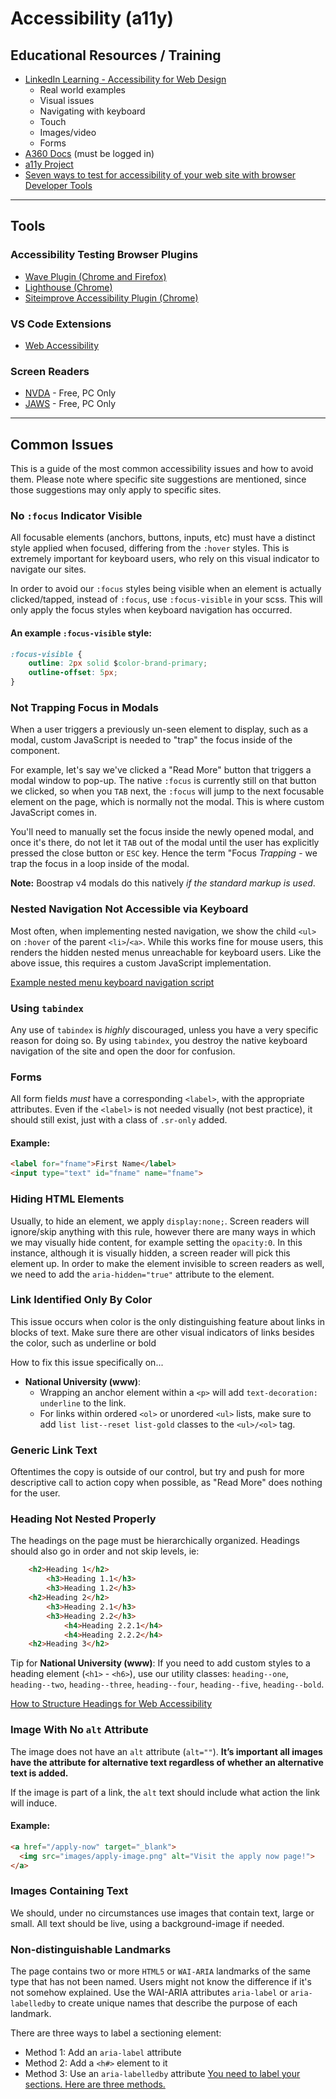 # Accessibility (a11y)

## Educational Resources / Training
- [LinkedIn Learning - Accessibility for Web Design](https://www.linkedin.com/learning/accessibility-for-web-design/welcome?u=2168252)
  - Real world examples
  - Visual issues
  - Navigating with keyboard
  - Touch
  - Images/video
  - Forms
- [A360 Docs](https://hub.accessible360.com/kb/articles) (must be logged in)
- [a11y Project](https://www.a11yproject.com/)
- [Seven ways to test for accessibility of your web site with browser Developer Tools](https://christianheilmann.com/2021/01/11/seven-ways-to-test-for-accessibility-of-your-web-site-with-browser-developer-tools/)

---

## Tools

### Accessibility Testing Browser Plugins
- [Wave Plugin (Chrome and Firefox)](https://wave.webaim.org/extension/)
- [Lighthouse (Chrome)](https://developers.google.com/web/tools/lighthouse)
- [Siteimprove Accessibility Plugin (Chrome)](https://siteimprove.com/en-us/core-platform/integrations/browser-extensions/)

### VS Code Extensions
- [Web Accessibility](https://marketplace.visualstudio.com/items?itemName=MaxvanderSchee.web-accessibility)

### Screen Readers
- [NVDA](https://www.nvaccess.org/download/) - Free, PC Only
- [JAWS](https://support.freedomscientific.com/Downloads/JAWS) - Free, PC Only

---

## Common Issues
This is a guide of the most common accessibility issues and how to avoid them. Please note where specific site suggestions are mentioned, since those suggestions may only apply to specific sites.

### No `:focus` Indicator Visible
All focusable elements (anchors, buttons, inputs, etc) must have a distinct style applied when focused, differing from the `:hover` styles. This is extremely important for keyboard users, who rely on this visual indicator to navigate our sites.

In order to avoid our `:focus` styles being visible when an element is actually clicked/tapped, instead of `:focus`, use `:focus-visible` in your scss. This will only apply the focus styles when keyboard navigation has occurred.

#### An example `:focus-visible` style:

```css
:focus-visible {
    outline: 2px solid $color-brand-primary;
    outline-offset: 5px;
}
```

### Not Trapping Focus in Modals
When a user triggers a previously un-seen element to display, such as a modal, custom JavaScript is needed to "trap" the focus inside of the component.

For example, let's say we've clicked a "Read More" button that triggers a modal window to pop-up. The native `:focus` is currently still on that button we clicked, so when you `TAB` next, the `:focus` will jump to the next focusable element on the page, which is normally not the modal. This is where custom JavaScript comes in.

You'll need to manually set the focus inside the newly opened modal, and once it's there, do not let it `TAB` out of the modal until the user has explicitly pressed the close button or `ESC` key. Hence the term "Focus _Trapping_ - we trap the focus in a loop inside of the modal.

**Note:** Boostrap v4 modals do this natively *if the standard markup is used*.

### Nested Navigation Not Accessible via Keyboard
Most often, when implementing nested navigation, we show the child `<ul>` on `:hover` of the parent `<li>`/`<a>`. While this works fine for mouse users, this renders the hidden nested menus unreachable for keyboard users. Like the above issue, this requires a custom JavaScript implementation.

[Example nested menu keyboard navigation script](https://github.com/wpcomvip/nusystem-org/blob/master/themes/nusystem/src/js/theme/navigation/sub-menus.js)

### Using `tabindex`
Any use of `tabindex` is _highly_ discouraged, unless you have a very specific reason for doing so. By using `tabindex`, you destroy the native keyboard navigation of the site and open the door for confusion.

### Forms
All form fields _must_ have a corresponding `<label>`, with the appropriate attributes. Even if the `<label>` is not needed visually (not best practice), it should still exist, just with a class of `.sr-only` added.

#### Example:
```html
<label for="fname">First Name</label>
<input type="text" id="fname" name="fname">
```

### Hiding HTML Elements
Usually, to hide an element, we apply `display:none;`. Screen readers will ignore/skip anything with this rule, however there are many ways in which we may visually hide content, for example setting the `opacity:0`. In this instance, although it is visually hidden, a screen reader will pick this element up. In order to make the element invisible to screen readers as well, we need to add the `aria-hidden="true"` attribute to the element.

### Link Identified Only By Color
This issue occurs when color is the only distinguishing feature about links in blocks of text. Make sure there are other visual indicators of links besides the color, such as underline or bold

How to fix this issue specifically on...
- **National University (www)**:
  - Wrapping an anchor element within a `<p>` will add `text-decoration: underline` to the link.
  - For links within ordered `<ol>` or unordered `<ul>` lists, make sure to add `list list--reset list-gold` classes to the `<ul>/<ol>` tag.

### Generic Link Text
Oftentimes the copy is outside of our control, but try and push for more descriptive call to action copy when possible, as "Read More" does nothing for the user.

### Heading Not Nested Properly
The headings on the page must be hierarchically organized. Headings should also go in order and not skip levels, ie:

```html
    <h2>Heading 1</h2>
        <h3>Heading 1.1</h3>
        <h3>Heading 1.2</h3>
    <h2>Heading 2</h2>
        <h3>Heading 2.1</h3>
        <h3>Heading 2.2</h3>
            <h4>Heading 2.2.1</h4>
            <h4>Heading 2.2.2</h4>
    <h2>Heading 3</h2>
```

Tip for **National University (www)**: If you need to add custom styles to a heading element (`<h1>` - `<h6>`), use our utility classes: `heading--one`, `heading--two`, `heading--three`, `heading--four`, `heading--five`, `heading--bold`.

[How to Structure Headings for Web Accessibility](https://www.nomensa.com/blog/2017/how-structure-headings-web-accessibility)

### Image With No `alt` Attribute
The image does not have an `alt` attribute (`alt=""`). **It’s important all images have the attribute for alternative text regardless of whether an alternative text is added.**

If the image is part of a link, the `alt` text should include what action the link will induce.

#### Example:
```html
<a href="/apply-now" target="_blank">
  <img src="images/apply-image.png" alt="Visit the apply now page!">
</a>
```

### Images Containing Text
We should, under no circumstances use images that contain text, large or small. All text should be live, using a background-image if needed.

### Non-distinguishable Landmarks
The page contains two or more `HTML5` or `WAI-ARIA` landmarks of the same type that has not been named. Users might not know the difference if it's not somehow explained. Use the WAI-ARIA attributes `aria-label` or `aria-labelledby` to create unique names that describe the purpose of each landmark.

There are three ways to label a sectioning element:
- Method 1: Add an `aria-label` attribute
- Method 2: Add a `<h#>` element to it
- Method 3: Use an `aria-labelledby` attribute
[You need to label your sections. Here are three methods.](https://css-tricks.com/how-to-section-your-html/#you-need-to-label-your-sections-here-are-three-methods)
